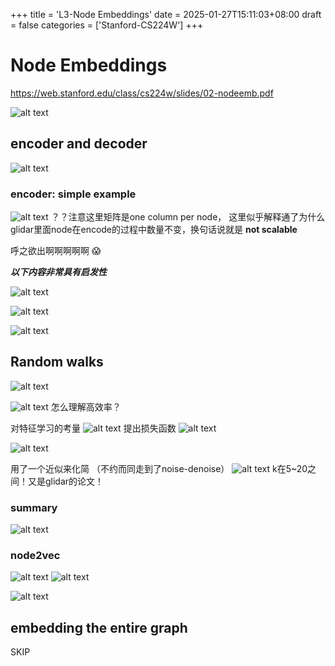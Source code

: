 +++
title = 'L3-Node Embeddings'
date = 2025-01-27T15:11:03+08:00
draft = false
categories = ['Stanford-CS224W']
+++
# Node Embeddings
https://web.stanford.edu/class/cs224w/slides/02-nodeemb.pdf

![alt text](image.png)

## encoder and decoder
![alt text](image-1.png)

### encoder: simple example

![alt text](image-2.png)
？？注意这里矩阵是one column per node， 这里似乎解释通了为什么glidar里面node在encode的过程中数量不变，换句话说就是 **not scalable**



呼之欲出啊啊啊啊啊 :scream:

***以下内容非常具有启发性***

![alt text](image-3.png)


![alt text](image-4.png)

![alt text](image-5.png)


## Random walks

![alt text](image-6.png)

![alt text](image-7.png)
怎么理解高效率？


对特征学习的考量
![alt text](image-8.png)
提出损失函数
![alt text](image-9.png)

![alt text](image-10.png)

用了一个近似来化简 （不约而同走到了noise-denoise）
![alt text](image-11.png)
k在5~20之间！又是glidar的论文！


### summary
![alt text](image-12.png)


### node2vec
![alt text](image-13.png)
![alt text](image-14.png)

![alt text](image-15.png)


## embedding the entire graph

SKIP


